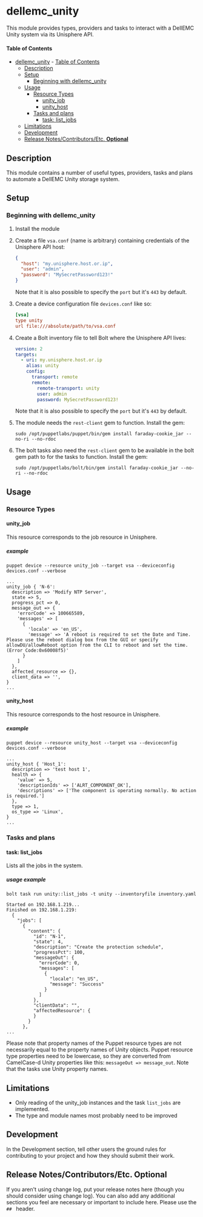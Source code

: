 # dellemc_unity

This module provides types, providers and tasks to interact with a DellEMC Unity system via its Unisphere API.

#### Table of Contents

- [dellemc_unity](#dellemc_unity)
      - [Table of Contents](#table-of-contents)
  - [Description](#description)
  - [Setup](#setup)
    - [Beginning with dellemc_unity](#beginning-with-dellemc_unity)
  - [Usage](#usage)
    - [Resource Types](#resource-types)
      - [unity_job](#unity_job)
      - [unity_host](#unity_host)
    - [Tasks and plans](#tasks-and-plans)
      - [task: list_jobs](#task-list_jobs)
  - [Limitations](#limitations)
  - [Development](#development)
  - [Release Notes/Contributors/Etc. **Optional**](#release-notescontributorsetc-optional)

## Description

This module contains a number of useful types, providers, tasks and plans to automate a DellEMC Unity storage system.

## Setup

### Beginning with dellemc_unity

1. Install the module
1. Create a file `vsa.conf` (name is arbitrary) containing credentials of the Unisphere API host:

    ```json
    {
      "host": "my.unisphere.host.or.ip",
      "user": "admin",
      "password": "MySecretPassword123!"
    }
    ```

    Note that it is also possible to specify the `port` but it's `443` by default.

1. Create a device configuration file `devices.conf` like so:

    ```ini
    [vsa]
    type unity
    url file:///absolute/path/to/vsa.conf
    ```

1. Create a Bolt inventory file to tell Bolt where the Unisphere API lives:

    ```yaml
    version: 2
    targets:
      - uri: my.unisphere.host.or.ip
        alias: unity
        config:
          transport: remote
          remote:
            remote-transport: unity
            user: admin
            password: MySecretPassword123!
    ```

    Note that it is also possible to specify the `port` but it's `443` by default.

1. The module needs the `rest-client` gem to function. Install the gem:

    ```shell
    sudo /opt/puppetlabs/puppet/bin/gem install faraday-cookie_jar --no-ri --no-rdoc
    ```

1. The bolt tasks also need the `rest-client` gem to be available in the bolt gem path to for the tasks to function. Install the gem:

    ```shell
    sudo /opt/puppetlabs/bolt/bin/gem install faraday-cookie_jar --no-ri --no-rdoc
    ```

## Usage

### Resource Types

#### unity_job

This resource corresponds to the job resource in Unisphere.

<!-- omit in toc -->
##### example

  ```shell
  puppet device --resource unity_job --target vsa --deviceconfig devices.conf --verbose
  ```

  ```puppet
  ...
  unity_job { 'N-6':
    description => 'Modify NTP Server',
    state => 5,
    progress_pct => 0,
    message_out => {
      'errorCode' => 100665589,
      'messages' => [
        {
          'locale' => 'en_US',
          'message' => 'A reboot is required to set the Date and Time. Please use the reboot dialog box from the GUI or specify allowDU/allowReboot option from the CLI to reboot and set the time. (Error Code:0x60008f5)'
        }
      ]
    },
    affected_resource => {},
    client_data => '',
}
...
```

#### unity_host

This resource corresponds to the host resource in Unisphere.

<!-- omit in toc -->
##### example

  ```shell
  puppet device --resource unity_host --target vsa --deviceconfig devices.conf --verbose
  ```

  ```puppet
  ...
  unity_host { 'Host_1':
    description => 'test host 1',
    health => {
      'value' => 5,
      'descriptionIds' => ['ALRT_COMPONENT_OK'],
      'descriptions' => ['The component is operating normally. No action is required.']
    },
    type => 1,
    os_type => 'Linux',
  }
...
```

### Tasks and plans

#### task: list_jobs

Lists all the jobs in the system.

<!-- omit in toc -->
##### usage example

```shell
bolt task run unity::list_jobs -t unity --inventoryfile inventory.yaml
```

```shell
Started on 192.168.1.219...
Finished on 192.168.1.219:
  {
    "jobs": [
      {
        "content": {
          "id": "N-1",
          "state": 4,
          "description": "Create the protection schedule",
          "progressPct": 100,
          "messageOut": {
            "errorCode": 0,
            "messages": [
              {
                "locale": "en_US",
                "message": "Success"
              }
            ]
          },
          "clientData": "",
          "affectedResource": {
          }
        }
      },
...
```

Please note that property names of the Puppet resource types are not necessarily equal to the property names of Unity objects. Puppet resource type properties need to be lowercase, so they are converted from CamelCase-d Unity properties like this: `messageOut => message_out`. Note that the tasks use Unity property names.

## Limitations

- Only reading of the unity_job instances and the task `list_jobs` are implemented.
- The type and module names most probably need to be improved

## Development

In the Development section, tell other users the ground rules for contributing to your project and how they should submit their work.

## Release Notes/Contributors/Etc. **Optional**

If you aren't using change log, put your release notes here (though you should consider using change log). You can also add any additional sections you feel are necessary or important to include here. Please use the `## ` header.

